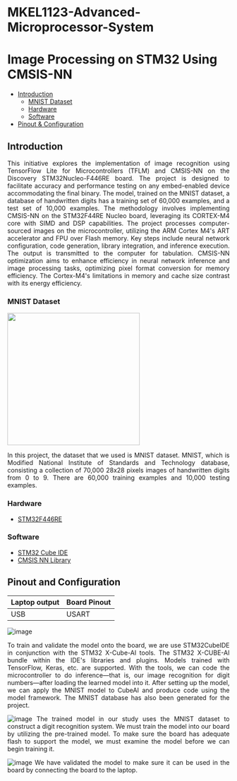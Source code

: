 # MKEL1123-Advanced-Microprocessor-System
# Image Processing on STM32 Using CMSIS-NN

* [Introduction](#Introduction "Goto Introduction")
    * [MNIST Dataset](#MNIST-Dataset)
    * [Hardware](#Hardware "Goto Hardware")
    * [Software](#Software)
* [Pinout & Configuration](#pinout-and-configuration)
 
     


## Introduction

<div style="text-align: justify"> This initiative explores the implementation of image recognition using TensorFlow Lite for Microcontrollers (TFLM) and CMSIS-NN on the Discovery STM32Nucleo-F446RE board. The project is designed to facilitate accuracy and performance testing on any embed-enabled device accommodating the final binary. The model, trained on the MNIST dataset, a database of handwritten digits has a training set of 60,000 examples, and a test set of 10,000 examples. The methodology involves implementing CMSIS-NN on the STM32F44RE Nucleo board, leveraging its CORTEX-M4 core with SIMD and DSP capabilities. The project processes computer-sourced images on the microcontroller, utilizing the ARM Cortex M4's ART accelerator and FPU over Flash memory. Key steps include neural network configuration, code generation, library integration, and inference execution. The output is transmitted to the computer for tabulation. CMSIS-NN optimization aims to enhance efficiency in neural network inference and image processing tasks, optimizing pixel format conversion for memory efficiency. The Cortex-M4's limitations in memory and cache size contrast with its energy efficiency. 

### MNIST Dataset
<img width="300" width="300" src="![image](https://github.com/OscarHo1999/MKEL1123-Advanced-Microprocessor-System/assets/67437888/80c1c562-9761-43b4-b067-d2a1daa8906f)">

In this project, the dataset that we used is MNIST dataset. MNIST, which is Modified National Institute of Standards and Technology database, consisting a collection of 70,000 28x28 pixels images of handwritten digits from 0 to 9. There are 60,000 training examples and 10,000 testing examples.

### Hardware
* [STM32F446RE](https://my.element14.com/stmicroelectronics/nucleo-f446re/dev-board-arduino-mbed-nucleo/dp/2491978)

### Software
* [STM32 Cube IDE](https://www.st.com/en/development-tools/stm32cubeide.html)
* [CMSIS NN Library](https://www.keil.com/pack/doc/cmsis/NN/html/index.html)

## Pinout and Configuration

Laptop output | Board Pinout
------------ | -------------
USB | USART


![image](https://github.com/OscarHo1999/MKEL1123-Advanced-Microprocessor-System/assets/67437888/461fa807-8fdc-47c4-8ad6-d18efc94c5d3)

To train and validate the model onto the board, we are use STM32CubeIDE in conjunction with the STM32 X-Cube-AI tools. The STM32 X-CUBE-AI bundle within the IDE's libraries and plugins. Models trained with TensorFlow, Keras, etc. are supported. With the tools, we can code the microcontroller to do inference—that is, our image recognition for digit numbers—after loading the learned model into it. After setting up the model, we can apply the MNIST model to CubeAI and produce code using the model framework. The MNIST database has also been generated for the project.

![image](https://github.com/OscarHo1999/MKEL1123-Advanced-Microprocessor-System/assets/67437888/427b4c01-f46f-490a-81b7-a85d45c297b6)
The trained model in our study uses the MNIST dataset to construct a digit recognition system. We must train the model into our board by utilizing the pre-trained model. To make sure the board has adequate flash to support the model, we must examine the model before we can begin training it.

![image](https://github.com/OscarHo1999/MKEL1123-Advanced-Microprocessor-System/assets/67437888/c42811b5-39d3-47dd-b8c2-cd4d086ee440)
We have validated the model to make sure it can be used in the board by connecting the board to the laptop.







   
